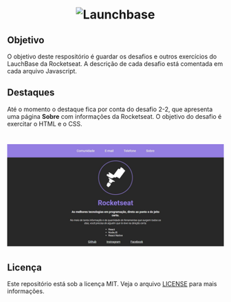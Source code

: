 <h1 align="center">
    <img alt="Launchbase" src="https://storage.googleapis.com/golden-wind/bootcamp-launchbase/logo.png" width="400px" />
</h1>

## Objetivo

O objetivo deste respositório é guardar os desafios e outros exercícios do LauchBase da Rocketseat. A descrição de cada desafio está comentada em cada arquivo Javascript.

## Destaques

Até o momento o destaque fica por conta do desafio 2-2, que apresenta uma página **Sobre** com informações da Rocketseat. O objetivo do desafio é exercitar o HTML e o CSS.

<h1 align="center">
    <img src="images/sobre.jpg" alt="Página sobre das Rocketseat">
</h1>

## Licença

Este repositório está sob a licença MIT. Veja o arquivo [LICENSE](/LICENSE) para mais informações. 

